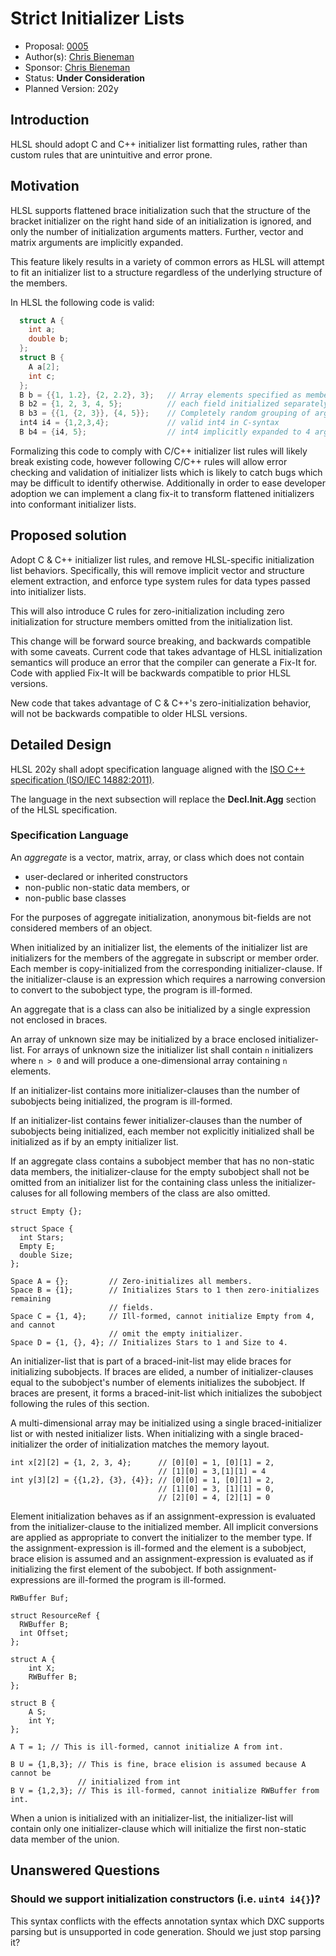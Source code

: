 <!-- {% raw %} -->

# Strict Initializer Lists

* Proposal: [0005](0005-strict-initializer-lists.md)
* Author(s): [Chris Bieneman](https://github.com/llvm-beanz)
* Sponsor: [Chris Bieneman](https://github.com/llvm-beanz)
* Status: **Under Consideration**
* Planned Version: 202y

## Introduction

HLSL should adopt C and C++ initializer list formatting rules, rather than
custom rules that are unintuitive and error prone.

## Motivation

HLSL supports flattened brace initialization such that the structure of the
bracket initializer on the right hand side of an initialization is ignored, and
only the number of initialization arguments matters. Further, vector and matrix
arguments are implicitly expanded.

This feature likely results in a variety of common errors as HLSL will attempt
to fit an initializer list to a structure regardless of the underlying structure
of the members.

In HLSL the following code is valid:

```c++
  struct A {
    int a;
    double b;
  };
  struct B {
    A a[2];
    int c;
  };
  B b = {{1, 1.2}, {2, 2.2}, 3};   // Array elements specified as members
  B b2 = {1, 2, 3, 4, 5};          // each field initialized separately
  B b3 = {{1, {2, 3}}, {4, 5}};    // Completely random grouping of arguments
  int4 i4 = {1,2,3,4};             // valid int4 in C-syntax
  B b4 = {i4, 5};                  // int4 implicitly expanded to 4 arguments
```

Formalizing this code to comply with C/C++ initializer list rules will likely
break existing code, however following C/C++ rules will allow error checking and
validation of initializer lists which is likely to catch bugs which may be
difficult to identify otherwise. Additionally in order to ease developer
adoption we can implement a clang fix-it to transform flattened initializers
into conformant initializer lists.

## Proposed solution

Adopt C & C++ initializer list rules, and remove HLSL-specific initialization
list behaviors. Specifically, this will remove implicit vector and structure
element extraction, and enforce type system rules for data types passed into
initializer lists.

This will also introduce C rules for zero-initialization including zero
initialization for structure members omitted from the initialization list.

This change will be forward source breaking, and backwards compatible with some
caveats. Current code that takes advantage of HLSL initialization semantics will
produce an error that the compiler can generate a Fix-It for. Code with applied
Fix-It will be backwards compatible to prior HLSL versions.

New code that takes advantage of C & C++'s zero-initialization behavior, will
not be backwards compatible to older HLSL versions.

## Detailed Design

HLSL 202y shall adopt specification language aligned with the [ISO C++
specification (ISO/IEC
14882:2011)](https://timsong-cpp.github.io/cppwp/n3337/dcl.init).

The language in the next subsection will replace the **Decl.Init.Agg** section
of the HLSL specification.

### Specification Language

An _aggregate_ is a vector, matrix, array, or class which does not contain
* user-declared or inherited constructors
* non-public non-static data members, or
* non-public base classes

For the purposes of aggregate initialization, anonymous bit-fields are not
considered members of an object.

When initialized by an initializer list, the elements of the initializer list
are initializers for the members of the aggregate in subscript or member order.
Each member is copy-initialized from the corresponding initializer-clause. If
the initializer-clause is an expression which requires a narrowing conversion to
convert to the subobject type, the program is ill-formed.

An aggregate that is a class can also be initialized by a single expression not
enclosed in braces.

An array of unknown size may be initialized by a brace enclosed
initializer-list. For arrays of unknown size the initializer list shall contain
`n` initializers where `n > 0` and will produce a one-dimensional array containing `n`
elements.

If an initializer-list contains more initializer-clauses than the number of
subobjects being initialized, the program is ill-formed.

If an initializer-list contains fewer initializer-clauses than the number of
subobjects being initialized, each member not explicitly initialized shall be
initialized as if by an empty initializer list.

If an aggregate class contains a subobject member that has no non-static data
members, the initializer-clause for the empty subobject shall not be
omitted from an initializer list for the containing class unless the
initializer-caluses for all following members of the class are also omitted.

```hlsl
struct Empty {};

struct Space {
  int Stars;
  Empty E;
  double Size;
};

Space A = {};         // Zero-initializes all members.
Space B = {1};        // Initializes Stars to 1 then zero-initializes remaining
                      // fields.
Space C = {1, 4};     // Ill-formed, cannot initialize Empty from 4, and cannot
                      // omit the empty initializer.
Space D = {1, {}, 4}; // Initializes Stars to 1 and Size to 4.
```


An initializer-list that is part of a braced-init-list may elide braces for
initializing subobjects. If braces are elided, a number of initializer-clauses
equal to the subobject's number of elements initializes the subobject. If braces
are present, it forms a braced-init-list which initializes the subobject
following the rules of this section.

A multi-dimensional array may be initialized using a single braced-initializer
list or with nested initializer lists. When initializing with a single
braced-initializer the order of initialization matches the memory layout.

```hlsl
int x[2][2] = {1, 2, 3, 4};      // [0][0] = 1, [0][1] = 2,
                                 // [1][0] = 3,[1][1] = 4
int y[3][2] = {{1,2}, {3}, {4}}; // [0][0] = 1, [0][1] = 2,
                                 // [1][0] = 3, [1][1] = 0,
                                 // [2][0] = 4, [2][1] = 0
```

Element initialization behaves as if an assignment-expression is evaluated
from the initializer-clause to the initialized member. All implicit conversions
are applied as appropriate to convert the initializer to the member type. If the
assignment-expression is ill-formed and the element is a subobject, brace
elision is assumed and an assignment-expression is evaluated as if initializing
the first element of the subobject. If both assignment-expressions are
ill-formed the program is ill-formed.

```hlsl
RWBuffer Buf;

struct ResourceRef {
  RWBuffer B;
  int Offset;
};

struct A {
    int X;
    RWBuffer B;
};

struct B {
    A S;
    int Y;
};

A T = 1; // This is ill-formed, cannot initialize A from int.

B U = {1,B,3}; // This is fine, brace elision is assumed because A cannot be
               // initialized from int
B V = {1,2,3}; // This is ill-formed, cannot initialize RWBuffer from int.

```

When a union is initialized with an initializer-list, the initializer-list will
contain only one initializer-clause which will initialize the first non-static
data member of the union.

## Unanswered Questions

### Should we support initialization constructors (i.e. `uint4 i4{}`)?

This syntax conflicts with the effects annotation syntax which DXC supports
parsing but is unsupported in code generation. Should we just stop parsing it?

<!-- {% endraw %} -->

